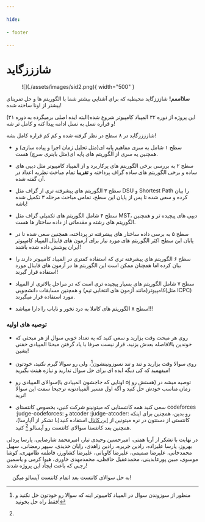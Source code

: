 ```yaml
--- 

hide:

- footer

---
```


<h1 class="blog-title"> شازززگاید </h1>

<figure markdown>
  ![](./assets/images/sid2.png){ width="500" }
<figcaption></figcaption>
</figure>

**سلااممم!** شازززگاید محیطیه که برای آشنایی بیشتر شما با الگوریتم ها و حل تمرینای بیشتر از اونا ساخته شده!

این پروژه از دوره ۳۲ المپیاد کامپیوتر شروع شده(البته ایده اصلی برمیگرده به دوره ۳۱) و قراره نسل به نسل ادامه پیدا کنه و کامل تر شه!

شاززززگاید در ۸ سطح در نظر گرفته شده و کم کم قراره کامل بشه!

+ سطح ۱ شامل یه سری مفاهیم پایه ای(مثل تحلیل زمان اجرا و پیاده سازی) و همچنین یه سری از الگوریتم های پایه ای(مثل باینری سرچ) هست.

+ سطح ۲ به بررسی برخی الگوریتم های پرکاربرد و از المپیاد کامپیوتر مثل دیپی های ساده و برخی الگوریتم های ساده گراف پرداخته و **تقریبا** تمام مباحث نظریه اعداد در آن گفته شده.

+ سطح ۳ الگوریتم های پیشرفته تری از گراف مثل DSU و Shortest Path  را بیان کرده و سعی شده تا پس از پایان این سطح، تمامی مباحث مرحله ۳ تکمیل شده باشه!

+ سطح ۴ شامل الگوریتم های تکمیلی گراف مثل MST، دیپی های پیچیده تر و همچنین الگوریتم های رشته و مقدماتی از داده ساختار ها هست.

+ سطح ۵ به برسی داده ساختار های پیشرفته تر پرداخته، همچنین سعی شده تا در پایان این سطح اکثر الگوریتم های مورد نیاز برای آزمون های فاینال المپیاد کامپیوتر ایران پوشش داده شده باشند!

+ سطح ۶ الگوریتم های پیشرفته تری که استفاده کمتری در المپیاد کامپیوتر دارند را بیان کرده اما همچنان ممکن است این الگوریتم ها در آزمون های فاینال مورد استفاده قرار گیرند!

+ سطح ۷ شامل الگوریتم های بسیار پیچیده تری است که در مراحل بالاتری از المپیاد کامپیوتر(مانند آزمون های انتخابی تیم) و همچنین مسابقات دانشجویی(مثل ICPC) مورد استفاده قرار میگیرند.

+ سطح ۸ الگوریتم های کاملا به درد نخور و نایاب را دارا میباشد!!!

### توصیه های اولیه

+ روی هر مبحث وقت بزارید و سعی کنید که یه تعداد خوبی سوال از هر مبحثی که خوندین بالافاصله بعدش بزنید، قرار نیست صرفا با یاد گرفتن مبحثا المپیادی خفنی بشین!

+ روی سوالا وقت بزارید و تند و تند نسوزونینشون[^1]، ولی رو سوالا گیرم نکنید، خودتون میفهمید که کی دیگه ایده ای برای حل سوال ندارید و نیازه هینت بگیرید!

+ سوالای المپیادی رو(اونایی که جاجشون المپیادی یا oj هستش رو) توصیه میشه در زمان مناسب خودش حل کنید و اگه اول مسیر المپیادتونه ترجیحا سمت این سوالا نرید!

+ سعی کنید همه کانتستایی که میتونینو شرکت کنین، بخصوص کانتستای codeforces :judge-codeforces: و atcoder :judge-atcoder: رو بدین، همچنین برای اینکه کانتستی از دستتون در نره میتونین از [این کانال](https://t.me/daaad_contest) استفاده کنید(با تشکر از آاپارسا)، همچنین بعد کانتستا سوالای کانتست رو آپسالو [^2] کنید.

در نهایت با تشکر از آریا همتی، امیرحسین وحیدی تبار، امیرمحمد شارضایی، پارسا پردلی بهروز، پارسا علیزاده، رادین جریره، رادین زاهدی، رایان حدیدی، سپهر رمضانی، سهیل محمدخانی، علیرضا صمیمی، علیرضا کاویانی، علیرضا کشاورز، فاطمه طامهری، کوشا موسوی، مبین پورعابدینی، محمدعقیل حافظی، محمدمهدی خاوری، هیوا کرمی و یاسمین رجبی که باعث ایجاد این پروژه شدند!

[^1]:
    منظور از سوزوندن سوال در المپیاد کامپیوتر اینه که سوالا رو خودتون حل نکنید و فقط راه حل بخونید!

[^2]:
    به حل سوالای کانتست بعد اتمام کانتست آپسالو میگن!
